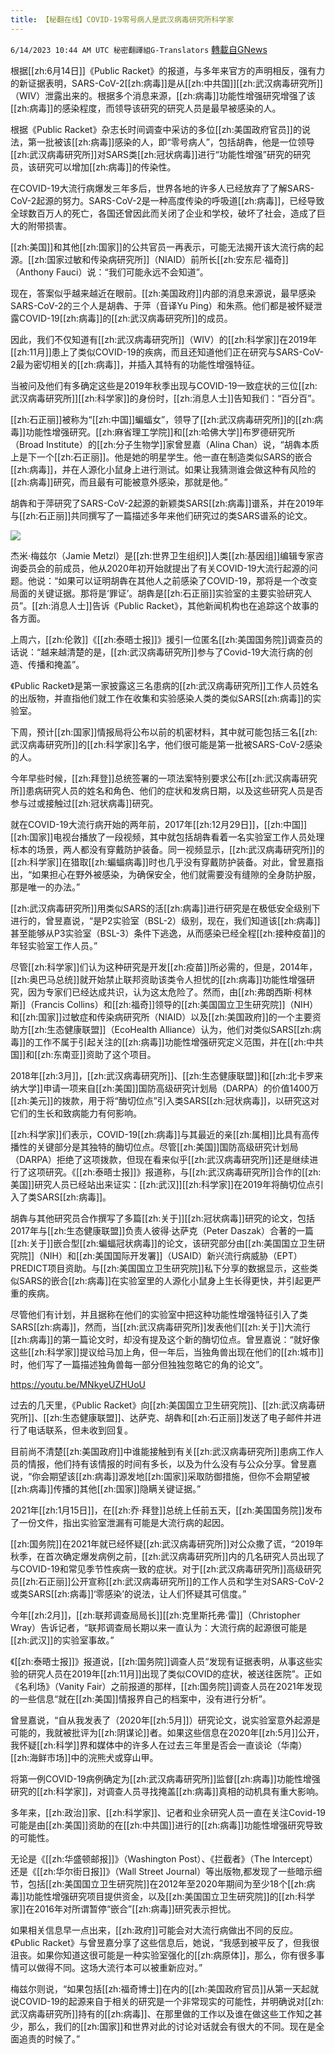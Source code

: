 ```yaml
---
title: 【秘翻在线】COVID-19零号病人是武汉病毒研究所科学家
---
```

`6/14/2023 10:44 AM UTC 秘密翻譯組G-Translators` [轉載自GNews](https://gnews.org/articles/1382210)

根据[[zh:6月14日]]《Public Racket》的报道，与多年来官方的声明相反，强有力的新证据表明，SARS-CoV-2[[zh:病毒]]是从[[zh:中共国]][[zh:武汉病毒研究所]]（WIV）泄露出来的。根据多个消息来源，[[zh:病毒]]功能性增强研究增强了该[[zh:病毒]]的感染程度，而领导该研究的研究人员是最早被感染的人。

根据《Public Racket》杂志长时间调查中采访的多位[[zh:美国政府官员]]的说法，第一批被该[[zh:病毒]]感染的人，即“零号病人”，包括胡犇，他是一位领导[[zh:武汉病毒研究所]]对SARS类[[zh:冠状病毒]]进行“功能性增强”研究的研究员，该研究可以增加[[zh:病毒]]的传染性。

在COVID-19大流行病爆发三年多后，世界各地的许多人已经放弃了了解SARS-CoV-2起源的努力。SARS-CoV-2是一种高度传染的呼吸道[[zh:病毒]]，已经导致全球数百万人的死亡，各国还曾因此而关闭了企业和学校，破坏了社会，造成了巨大的附带损害。

[[zh:美国]]和其他[[zh:国家]]的公共官员一再表示，可能无法揭开该大流行病的起源。[[zh:国家过敏和传染病研究所]]（NIAID）前所长[[zh:安东尼·福奇]]（Anthony Fauci）说：“我们可能永远不会知道”。

现在，答案似乎越来越近在眼前。[[zh:美国政府]]内部的消息来源说，最早感染SARS-CoV-2的三个人是胡犇、于萍（音译Yu Ping）和朱燕。他们都是被怀疑泄露COVID-19[[zh:病毒]]的[[zh:武汉病毒研究所]]的成员。

因此，我们不仅知道有[[zh:武汉病毒研究所]]（WIV）的[[zh:科学家]]在2019年[[zh:11月]]患上了类似COVID-19的疾病，而且还知道他们正在研究与SARS-CoV-2最为密切相关的[[zh:病毒]]，并插入其特有的功能性增强特征。

当被问及他们有多确定这些是2019年秋季出现与COVID-19一致症状的三位[[zh:武汉病毒研究所]][[zh:科学家]]的身份时，[[zh:消息人士]]告知我们：“百分百”。

[[zh:石正丽]]被称为“[[zh:中国]]蝙蝠女”，领导了[[zh:武汉病毒研究所]]的[[zh:病毒]]功能性增强研究。[[zh:麻省理工学院]]和[[zh:哈佛大学]]布罗德研究所（Broad Institute）的[[zh:分子生物学]]家曾昱嘉（Alina Chan）说，“胡犇本质上是下一个[[zh:石正丽]]。他是她的明星学生。他一直在制造类似SARS的嵌合[[zh:病毒]]，并在人源化小鼠身上进行测试。如果让我猜测谁会做这种有风险的[[zh:病毒]]研究，而且最有可能被意外感染，那就是他。”

胡犇和于萍研究了SARS-CoV-2起源的新颖类SARS[[zh:病毒]]谱系，并在2019年与[[zh:石正丽]]共同撰写了一篇描述多年来他们研究过的类SARS谱系的论文。


![](https://ipfs.gnews.org/ipfs/QmYjsqPhWKb7G15MQRguDasT7CCs74tLJ8HEkQWUJ9n9TU?filename=94322b78-c690-410e-8e74-4f1c9663ae27_1087x581.jpg)


杰米·梅兹尔（Jamie Metzl）是[[zh:世界卫生组织]]人类[[zh:基因组]]编辑专家咨询委员会的前成员，他从2020年初开始就提出了有关COVID-19大流行起源的问题。他说：“如果可以证明胡犇在其他人之前感染了COVID-19，那将是一个改变局面的关键证据。那将是‘罪证’。胡犇是[[zh:石正丽]]实验室的主要实验研究人员”。[[zh:消息人士]]告诉《Public Racket》，其他新闻机构也在追踪这个故事的各方面。

上周六，[[zh:伦敦]]《[[zh:泰晤士报]]》援引一位匿名[[zh:美国国务院]]调查员的话说：“越来越清楚的是，[[zh:武汉病毒研究所]]参与了Covid-19大流行病的创造、传播和掩盖”。

《Public Racket》是第一家披露这三名患病的[[zh:武汉病毒研究所]]工作人员姓名的出版物，并直指他们就工作在收集和实验感染人类的类似SARS[[zh:病毒]]的实验室。

下周，预计[[zh:国家]]情报局将公布以前的机密材料，其中就可能包括三名[[zh:武汉病毒研究所]]的[[zh:科学家]]名字，他们很可能是第一批被SARS-CoV-2感染的人。

今年早些时候，[[zh:拜登]]总统签署的一项法案特别要求公布[[zh:武汉病毒研究所]]患病研究人员的姓名和角色、他们的症状和发病日期，以及这些研究人员是否参与过或接触过[[zh:冠状病毒]]研究。

就在COVID-19大流行病开始的两年前，2017年[[zh:12月29日]]，[[zh:中国]][[zh:国家]]电视台播放了一段视频，其中就包括胡犇看着一名实验室工作人员处理标本的场景，两人都没有穿戴防护装备。同一视频显示，[[zh:武汉病毒研究所]]的[[zh:科学家]]在猎取[[zh:蝙蝠病毒]]时也几乎没有穿戴防护装备。对此，曾昱嘉指出，“如果担心在野外被感染，为确保安全，他们就需要没有缝隙的全身防护服，那是唯一的办法。”

[[zh:武汉病毒研究所]]用类似SARS的活[[zh:病毒]]进行研究是在极低安全级别下进行的，曾昱嘉说，“是P2实验室（BSL-2）级别，现在，我们知道该[[zh:病毒]]甚至能够从P3实验室（BSL-3）条件下逃逸，从而感染已经全程[[zh:接种疫苗]]的年轻实验室工作人员。”

尽管[[zh:科学家]]们认为这种研究是开发[[zh:疫苗]]所必需的，但是，2014年，[[zh:奥巴马总统]]就开始禁止联邦资助该类令人担忧的[[zh:病毒]]功能性增强研究，因为专家们已经达成共识，认为这太危险了。然而，由[[zh:弗朗西斯·柯林斯]]（Francis Collins）和[[zh:福奇]]领导的[[zh:美国国立卫生研究院]]（NIH）和[[zh:国家]]过敏症和传染病研究所（NIAID）以及[[zh:美国政府]]的一个主要资助方[[zh:生态健康联盟]]（EcoHealth Alliance）认为，他们对类似SARS[[zh:病毒]]的工作不属于引起关注的[[zh:病毒]]功能性增强研究定义范围，并在[[zh:中共国]]和[[zh:东南亚]]资助了这个项目。

2018年[[zh:3月]]，[[zh:武汉病毒研究所]]、[[zh:生态健康联盟]]和[[zh:北卡罗来纳大学]]申请一项来自[[zh:美国]]国防高级研究计划局（DARPA）的价值1400万[[zh:美元]]的拨款，用于将“酶切位点”引入类SARS[[zh:冠状病毒]]，以研究这对它们的生长和致病能力有何影响。

[[zh:科学家]]们表示，COVID-19[[zh:病毒]]与其最近的亲[[zh:属相]]比具有高传播性的关键部分是其独特的酶切位点。尽管[[zh:美国]]国防高级研究计划局（DARPA）拒绝了这项拨款，但现在看来似乎[[zh:武汉病毒研究所]]还是继续进行了这项研究。《[[zh:泰晤士报]]》报道称，与[[zh:武汉病毒研究所]]合作的[[zh:美国]]研究人员已经站出来证实：[[zh:武汉]][[zh:科学家]]在2019年将酶切位点引入了类SARS[[zh:病毒]]。

胡犇与其他研究员合作撰写了多篇[[zh:关于]][[zh:冠状病毒]]研究的论文，包括2017年与[[zh:生态健康联盟]]负责人彼得·达萨克（Peter Daszak）合著的一篇[[zh:关于]]嵌合型[[zh:蝙蝠冠状病毒]]的论文，该研究部分由[[zh:美国国立卫生研究院]]（NIH）和[[zh:美国国际开发署]]（USAID）新兴流行病威胁（EPT）PREDICT项目资助。与[[zh:美国国立卫生研究院]]私下分享的数据显示，这些类似SARS的嵌合[[zh:病毒]]在实验室里的人源化小鼠身上生长得更快，并引起更严重的疾病。

尽管他们有计划，并且据称在他们的实验室中把这种功能性增强特征引入了类SARS[[zh:病毒]]，然而，当[[zh:武汉病毒研究所]]发表他们[[zh:关于]]大流行[[zh:病毒]]的第一篇论文时，却没有提及这个新的酶切位点。曾昱嘉说：“就好像这些[[zh:科学家]]提议给马加上角，但一年后，当独角兽出现在他们的[[zh:城市]]时，他们写了一篇描述独角兽每一部分但独独忽略它的角的论文”。

https://youtu.be/MNkyeUZHUoU

过去的几天里，《Public Racket》向[[zh:美国国立卫生研究院]]、[[zh:武汉病毒研究所]]、[[zh:生态健康联盟]]、达萨克、胡犇和[[zh:石正丽]]发送了电子邮件并进行了电话联系，但未收到回复。

目前尚不清楚[[zh:美国政府]]中谁能接触到有关[[zh:武汉病毒研究所]]患病工作人员的情报，他们持有该情报的时间有多长，以及为什么没有与公众分享。曾昱嘉说，“你会期望该[[zh:病毒]]源发地[[zh:国家]]采取防御措施，但你不会期望被[[zh:病毒]]传播的其他[[zh:国家]]隐瞒关键证据。”

2021年[[zh:1月15日]]，在[[zh:乔·拜登]]总统上任前五天，[[zh:美国国务院]]发布了一份文件，指出实验室泄漏有可能是大流行病的起因。

[[zh:国务院]]在2021年就已经怀疑[[zh:武汉病毒研究所]]对公众撒了谎，“2019年秋季，在首次确定爆发病例之前，[[zh:武汉病毒研究所]]内的几名研究人员出现了与COVID-19和常见季节性疾病一致的症状。对于[[zh:武汉病毒研究所]]高级研究员[[zh:石正丽]]公开宣称[[zh:武汉病毒研究所]]的工作人员和学生对SARS-CoV-2或类SARS[[zh:病毒]]‘零感染’的说法，让人们怀疑其可信度。”

今年[[zh:2月]]，[[zh:联邦调查局局长]][[zh:克里斯托弗·雷]]（Christopher Wray）告诉记者，“联邦调查局长期以来一直认为：大流行病的起源很可能是[[zh:武汉]]的实验室事故。”

《[[zh:泰晤士报]]》报道说，[[zh:国务院]]调查人员“发现有证据表明，从事这些实验的研究人员在2019年[[zh:11月]]出现了类似COVID的症状，被送往医院”。正如《名利场》（Vanity Fair）之前报道的那样，[[zh:国务院]]调查人员在2021年发现的一些信息“就在[[zh:美国]]情报界自己的档案中，没有进行分析”。

曾昱嘉说，“自从我发表了（2020年[[zh:5月]]）研究论文，说实验室意外起源是可能的，我就被批评为[[zh:阴谋论]]者。如果这些信息在2020年[[zh:5月]]公开，我怀疑[[zh:科学]]界和媒体中的许多人在过去三年里是否会一直谈论（华南）[[zh:海鲜市场]]中的浣熊犬或穿山甲。

将第一例COVID-19病例确定为[[zh:武汉病毒研究所]]监督[[zh:病毒]]功能性增强研究的[[zh:科学家]]，对调查人员寻找掩盖[[zh:病毒]]真相的动机具有重大影响。

多年来，[[zh:政治]]家、[[zh:科学家]]、记者和业余研究人员一直在关注Covid-19可能是由[[zh:美国]]资助的在[[zh:中共国]]进行的[[zh:病毒]]功能性增强研究导致的可能性。

无论是《[[zh:华盛顿邮报]]》（Washington Post）、《拦截者》（The Intercept）还是《[[zh:华尔街日报]]》（Wall Street Journal）等出版物,都发现了一些暗示细节，包括[[zh:美国国立卫生研究院]]在2012年至2020年期间为至少18个[[zh:病毒]]功能性增强研究项目提供资金，以及[[zh:美国国立卫生研究院]]的[[zh:科学家]]在2016年对所谓暂停“嵌合”[[zh:病毒]]研究表示担忧。

如果相关信息早一点出来，[[zh:政府]]可能会对大流行病做出不同的反应。《Public Racket》与曾昱嘉分享了这些信息后，她说，“我感到被平反了，但我很沮丧。如果你知道这很可能是一种实验室强化的[[zh:病原体]]，那么，你有很多事情可以做得不同。这场大流行本可以被重新应对。”

梅兹尔则说，“如果包括[[zh:福奇博士]]在内的[[zh:美国政府官员]]从第一天起就说COVID-19的起源来自于相关的研究是一个非常现实的可能性，并明确说对[[zh:武汉病毒研究所]]持有的[[zh:病毒]]、在那里做的工作以及谁在做这些工作知之甚少，那么，我们的[[zh:国家]]和世界对此的讨论对话就会有很大的不同。现在是全面追责的时候了。”
